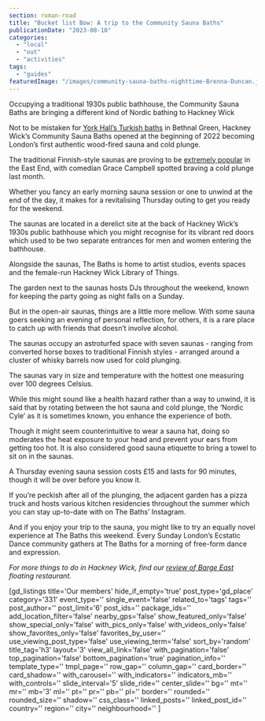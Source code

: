 ```yaml
---
section: roman-road
title: "Bucket list Bow: A trip to the Community Sauna Baths"
publicationDate: "2023-08-10"
categories: 
  - "local"
  - "out"
  - "activities"
tags: 
  - "guides"
featuredImage: "/images/community-sauna-baths-nighttime-Brenna-Duncan.jpg"
---
```


Occupying a traditional 1930s public bathhouse, the Community Sauna Baths are bringing a different kind of Nordic bathing to Hackney Wick

Not to be mistaken for [York Hall’s Turkish baths](https://romanroadlondon.com/york-hall-turkish-baths-bethnal-green/) in Bethnal Green, Hackney Wick’s Community Sauna Baths opened at the beginning of 2022 becoming London’s first authentic wood-fired sauna and cold plunge.

The traditional Finnish-style saunas are proving to be [extremely popular](https://romanroadlondon.com/community-sauna-baths-hackney-wick-review/) in the East End, with comedian Grace Campbell spotted braving a cold plunge last month. 

Whether you fancy an early morning sauna session or one to unwind at the end of the day, it makes for a revitalising Thursday outing to get you ready for the weekend. 

The saunas are located in a derelict site at the back of Hackney Wick’s 1930s public bathhouse which you might recognise for its vibrant red doors which used to be two separate entrances for men and women entering the bathhouse. 

Alongside the saunas, The Baths is home to artist studios, events spaces and the female-run Hackney Wick Library of Things.  

The garden next to the saunas hosts DJs throughout the weekend, known for keeping the party going as night falls on a Sunday. 

But in the open-air saunas, things are a little more mellow. With some sauna goers seeking an evening of personal reflection, for others, it is a rare place to catch up with friends that doesn’t involve alcohol.

The saunas occupy an astroturfed space with seven saunas - ranging from converted horse boxes to traditional Finnish styles - arranged around a cluster of whisky barrels now used for cold plunging. 

The saunas vary in size and temperature with the hottest one measuring over 100 degrees Celsius. 

While this might sound like a health hazard rather than a way to unwind, it is said that by rotating between the hot sauna and cold plunge, the ‘Nordic Cyle’ as it is sometimes known, you enhance the experience of both.

Though it might seem counterintuitive to wear a sauna hat, doing so moderates the heat exposure to your head and prevent your ears from getting too hot. It is also considered good sauna etiquette to bring a towel to sit on in the saunas.

A Thursday evening sauna session costs £15 and lasts for 90 minutes, though it will be over before you know it.

If you’re peckish after all of the plunging, the adjacent garden has a pizza truck and hosts various kitchen residencies throughout the summer which you can stay up-to-date with on The Baths’ Instagram. 

And if you enjoy your trip to the sauna, you might like to try an equally novel experience at The Baths this weekend. Every Sunday London’s Ecstatic Dance community gathers at The Baths for a morning of free-form dance and expression. 

  
_For more things to do in Hackney Wick, find our_ [_review of Barge East_](https://romanroadlondon.com/barge-east-tasting-menu-restaurant-review-hackney-wick/) _floating restaurant._

\[gd\_listings title='Our members' hide\_if\_empty='true' post\_type='gd\_place' category='331' event\_type='' single\_event='false' related\_to='tags' tags='' post\_author='' post\_limit='6' post\_ids='' package\_ids='' add\_location\_filter='false' nearby\_gps='false' show\_featured\_only='false' show\_special\_only='false' with\_pics\_only='false' with\_videos\_only='false' show\_favorites\_only='false' favorites\_by\_user='' use\_viewing\_post\_type='false' use\_viewing\_term='false' sort\_by='random' title\_tag='h3' layout='3' view\_all\_link='false' with\_pagination='false' top\_pagination='false' bottom\_pagination='true' pagination\_info='' template\_type='' tmpl\_page='' row\_gap='' column\_gap='' card\_border='' card\_shadow='' with\_carousel='' with\_indicators='' indicators\_mb='' with\_controls='' slide\_interval='5' slide\_ride='' center\_slide='' bg='' mt='' mr='' mb='3' ml='' pt='' pr='' pb='' pl='' border='' rounded='' rounded\_size='' shadow='' css\_class='' linked\_posts='' linked\_post\_id='' country='' region='' city='' neighbourhood='' \]
